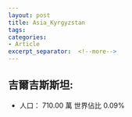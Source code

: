 ```yaml
---
layout: post
title: Asia_Kyrgyzstan
tags: 
categories:
- Article
excerpt_separator:  <!--more-->
---
```

## 吉爾吉斯斯坦:
- 人口： 710.00 萬 世界佔比 0.09%